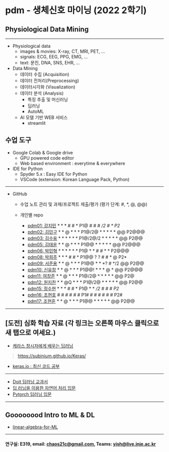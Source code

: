 # pdm - 생체신호 마이닝 (2022 2학기)
## Physiological Data Mining
---
* Physiological data
  - images & movies: X-ray, CT, MRI, PET, ...
  - signals: ECG, EEG, PPG, EMG, ...
  - text: 문진, DNA, SNS, EHR, ...
* Data Mining
  - 데이터 수집 (Acquisition)
  - 데이터 전처리(Preprocessing)
  - 데이터시각화 (Visualization)
  - 데이터 분석 (Analysis)
    * 특징 추출 및 머신러닝
    * 딥러닝
    * AutoML
  - AI 모델 기반 WEB 서비스
    * streamlit
    
## 수업 도구
* Google Colab & Google drive
  - GPU powered code editor
  - Web based environment : everytime & everywhere
* IDE for Python
  - Spyder 5.x : Easy IDE for Python
  - VSCode (extension: Korean Language Pack, Python)
---
* GitHub
  - 수업 노트 관리 및 과제/프로젝트 제출/평가 (평가 단계: #, *, @, @@)
  
  - 개인별 repo  
    * [pdm01: 강지민](https://github.com/rkdwlals37/pdm01) * * * # # * P1@ # # # */2 # * P2*
    * [pdm02: 김민구](https://github.com/alsrn36533/pdm02) * * @ * * * P1@/2@ * * * * * @@ P2@@@
    * [pdm03: 김수웅](https://github.com/rlatndnd9804/pdm03) * * * * * * P1@/2@/2 * * * * * @@ P2@@
    * [pdm05: 김태윤](https://github.com/kimtaeyoon1/pdm05) * * @ * * * P1@@ * * * * * @@ P2@@@
    * [pdm06: 박민혁](https://github.com/minhyeokpark/pdm06) * * * * * * P1@ * * # # * * P2@@@
    * [pdm08: 박희주](https://github.com/suyangegrong/pdm08) * * * # # * P1@@ ? ? # # * @ P2*
    * [pdm09: 서준용](https://github.com/joi0804/pdm09) * * @ * * * P1@@ * * *? # */2 @@ P2@@
    * [pdm10: 신유창](https://github.com/pdm10/pdm10) * * @ * * * P1@@! * * * @ * @@ P2@@@
    * [pdm11: 여창준](https://github.com/dpfpsel0622/pdm11) * * @ * * * P1@/2@ * * * * * @@ P2@
    * [pdm12: 원지찬](https://github.com/dnjswlcks67/pdm12) * * @Q * * * P1@/2@ * * * * * @@ P2@@
    * [pdm15: 정수현](https://github.com/jungsh210/pbm15) * * * # # * P1@ * * */2 # # # P2*
    * [pdm16: 조현호]() # # # # # # P1# # # # # # # P2#
    * [pdm17: 조현훈](https://github.com/pdm17/pdm17) * * @ * * * P1@@ * * * * * @@ P2@@

---
 
 ## [도전] 심화 학습 자료 (각 링크는 오른쪽 마우스 클릭으로 새 탭으로 여세요.)

 - [케라스 창시자에게 배우는 딥러닝](https://github.com/rickiepark/deep-learning-with-python-notebooks) 
 > https://subinium.github.io/Keras/
 - [keras.io : 최신 코드 공부](https://keras.io)
 ---
 - [Doit 딥러닝 교과서](http://easyspub.co.kr/20_Menu/BookView/472/PUB) 
 - [딥 러닝을 이용한 자연어 처리 입문](https://wikidocs.net/book/2155)
 - [Pytorch 딥러닝 입문](https://github.com/Justin-A/DeepLearning101)  
 ---
 ## Goooooood Intro to ML & DL
 - [linear-algebra-for-ML](https://www.freecodecamp.org/news/how-machine-learning-leverages-linear-algebra-to-optimize-model-trainingwhy-you-should-learn-the-fundamentals-of-linear-algebra/)
 ---
 
  #### 연구실: E319, email: chaos21c@gmail.com, Teams: yish@live.inje.ac.kr
 
